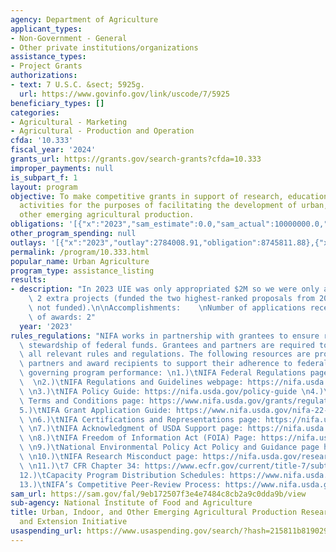 ```yaml
---
agency: Department of Agriculture
applicant_types:
- Non-Government - General
- Other private institutions/organizations
assistance_types:
- Project Grants
authorizations:
- text: 7 U.S.C. &sect; 5925g.
  url: https://www.govinfo.gov/link/uscode/7/5925
beneficiary_types: []
categories:
- Agricultural - Marketing
- Agricultural - Production and Operation
cfda: '10.333'
fiscal_year: '2024'
grants_url: https://grants.gov/search-grants?cfda=10.333
improper_payments: null
is_subpart_f: 1
layout: program
objective: To make competitive grants in support of research, education, and extension
  activities for the purposes of facilitating the development of urban, indoor, and
  other emerging agricultural production.
obligations: '[{"x":"2023","sam_estimate":0.0,"sam_actual":10000000.0,"usa_spending_actual":9409049.0},{"x":"2024","sam_estimate":0.0,"sam_actual":1877252.0,"usa_spending_actual":1877251.99},{"x":"2025","sam_estimate":0.0,"sam_actual":0.0,"usa_spending_actual":0.0}]'
other_program_spending: null
outlays: '[{"x":"2023","outlay":2784008.91,"obligation":8745811.88},{"x":"2024","outlay":75042.81,"obligation":2540489.11},{"x":"2025","outlay":0.0,"obligation":0.0}]'
permalink: /program/10.333.html
popular_name: Urban Agriculture
program_type: assistance_listing
results:
- description: "In 2023 UIE was only appropriated $2M so we were only able to fund\
    \ 2 extra projects (funded the two highest-ranked proposals from 2022 that were\
    \ not funded).\n\nAccomplishments:    \nNumber of applications received: 0\nNumber\
    \ of awards: 2"
  year: '2023'
rules_regulations: "NIFA works in partnership with grantees to ensure responsible\
  \ stewardship of federal funds. Grantees and partners are required to comply with\
  \ all relevant rules and regulations. The following resources are provided to NIFA’s\
  \ partners and award recipients to support their adherence to federal regulations\
  \ governing program performance: \n1.)\tNIFA Federal Regulations page: https://nifa.usda.gov/federal-regulations\
  \  \n2.)\tNIFA Regulations and Guidelines webpage: https://nifa.usda.gov/regulations-and-guidelines\
  \ \n3.)\tNIFA Policy Guide: https://nifa.usda.gov/policy-guide \n4.)\tNIFA Award\
  \ Terms and Conditions page: https://www.nifa.usda.gov/grants/regulations-and-guidelines/terms-conditions\n\
  5.)\tNIFA Grant Application Guide: https://www.nifa.usda.gov/nifa-22-001-nifa-grants-application-guide\
  \ \n6.)\tNIFA Certifications and Representations page: https://nifa.usda.gov/certifications-and-representations\
  \ \n7.)\tNIFA Acknowledgment of USDA Support page: https://nifa.usda.gov/acknowledgment-usda-support-nifa\
  \ \n8.)\tNIFA Freedom of Information Act (FOIA) Page: https://nifa.usda.gov/foia\
  \ \n9.)\tNational Environmental Policy Act Policy and Guidance page https://nifa.usda.gov/nepa-policy-and-guidance\
  \ \n10.)\tNIFA Research Misconduct page: https://nifa.usda.gov/research-misconduct\
  \ \n11.)\t7 CFR Chapter 34: https://www.ecfr.gov/current/title-7/subtitle-B/chapter-XXXIV\n\
  12.)\tCapacity Program Distribution Schedules: https://www.nifa.usda.gov/capacity-program-distribution-schedules\n\
  13.)\tNIFA’s Competitive Peer-Review Process: https://www.nifa.usda.gov/nifa-peer-review-process-competitive-grant-applications"
sam_url: https://sam.gov/fal/9eb172507f3e4e7484c8cb2a9c0dda9b/view
sub-agency: National Institute of Food and Agriculture
title: Urban, Indoor, and Other Emerging Agricultural Production Research, Education,
  and Extension Initiative
usaspending_url: https://www.usaspending.gov/search/?hash=215811b81902902b47885fe50f576465
---
```

